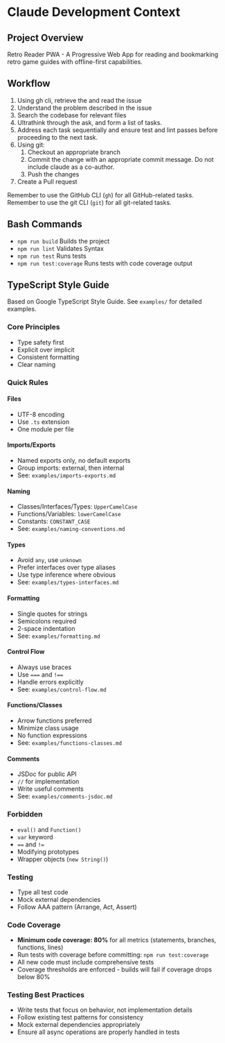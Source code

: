 # Claude Development Context

## Project Overview
Retro Reader PWA - A Progressive Web App for reading and bookmarking retro game guides with offline-first capabilities.

## Workflow

1. Using gh cli, retrieve the and read the issue
1. Understand the problem described in the issue
2. Search the codebase for relevant files
3. Ultrathink through the ask, and form a list of tasks.
4. Address each task sequentially and ensure test and lint passes before proceeding to the next task.
5. Using git:
    1. Checkout an appropriate branch
    2. Commit the change with an appropriate commit message. Do not include claude as a co-author.
    3. Push the changes
6. Create a Pull request

Remember to use the GitHub CLI (`gh`) for all GitHub-related tasks.
Remember to use the git CLI (`git`) for all git-related tasks.

## Bash Commands
- `npm run build` Builds the project
- `npm run lint` Validates Syntax
- `npm run test` Runs tests
- `npm run test:coverage` Runs tests with code coverage output

## TypeScript Style Guide

Based on Google TypeScript Style Guide. See `examples/` for detailed examples.

### Core Principles
- Type safety first
- Explicit over implicit
- Consistent formatting
- Clear naming

### Quick Rules

#### Files
- UTF-8 encoding
- Use `.ts` extension
- One module per file

#### Imports/Exports
- Named exports only, no default exports
- Group imports: external, then internal
- See: `examples/imports-exports.md`

#### Naming
- Classes/Interfaces/Types: `UpperCamelCase`
- Functions/Variables: `lowerCamelCase`
- Constants: `CONSTANT_CASE`
- See: `examples/naming-conventions.md`

#### Types
- Avoid `any`, use `unknown`
- Prefer interfaces over type aliases
- Use type inference where obvious
- See: `examples/types-interfaces.md`

#### Formatting
- Single quotes for strings
- Semicolons required
- 2-space indentation
- See: `examples/formatting.md`

#### Control Flow
- Always use braces
- Use `===` and `!==`
- Handle errors explicitly
- See: `examples/control-flow.md`

#### Functions/Classes
- Arrow functions preferred
- Minimize class usage
- No function expressions
- See: `examples/functions-classes.md`

#### Comments
- JSDoc for public API
- `//` for implementation
- Write useful comments
- See: `examples/comments-jsdoc.md`

### Forbidden
- `eval()` and `Function()`
- `var` keyword
- `==` and `!=`
- Modifying prototypes
- Wrapper objects (`new String()`)

### Testing
- Type all test code
- Mock external dependencies
- Follow AAA pattern (Arrange, Act, Assert)

### Code Coverage
- **Minimum code coverage: 80%** for all metrics (statements, branches, functions, lines)
- Run tests with coverage before committing: `npm run test:coverage`
- All new code must include comprehensive tests
- Coverage thresholds are enforced - builds will fail if coverage drops below 80%

### Testing Best Practices
- Write tests that focus on behavior, not implementation details
- Follow existing test patterns for consistency
- Mock external dependencies appropriately
- Ensure all async operations are properly handled in tests

